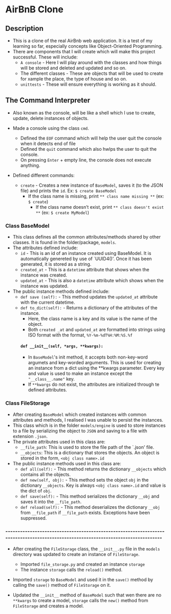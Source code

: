 # AirBnB Clone

## Description
- This is a clone of the real AirBnb web application. It is a test of my learning so far, especially concepts like Object-Oriented Programming.
- There are components that I will create which will make this project successful. These will include:
  - `A console` - Here I will play around with the classes and how things will be stored and deleted and updated and so on.
  - The different classes - These are objects that will be used to create for xample the place, the type of house and so on.
  - `unittests` - These will ensure everything is working as it should.

## The Command Interpreter
- Also known as the console, will be like a shell which I use to create, update, delete instances of objects.

- Made a console using the class `cmd`.
  - Defined the `EOF` command which will help the user quit the console when it detects end of file
  - Defined the `quit` command which also hwlps the user to quit the console.
  - On pressing `Enter` + empty line, the console does not execute anything.

- Defined different commands:
  - `create` - Creates a new instance of `BaseModel`, saves it (to the JSON file) and prints the `id`. Ex: `$ create BaseModel`
    - If the class name is missing, print `** class name missing **` (ex: `$ create`)
      - If the class name doesn’t exist, print `** class doesn't exist **` (ex: `$ create MyModel`)

### Class BaseModel
- This class defines all the common attributes/methods shared by other classes. It is found in the folder/package, `models`.
- The attributes defined include:
  - `id` - This is an id of an instance created using BaseModel. It is automatically genereted by use of `UUID4()'. Once it has been generated, it is stored as a string.
  - `created_at` - This is a `datetime` attribute that shows when the instance was created.
  - `updated_at` - This is also a `datetime` attribute which shows when the instance was updated.
- The public instance methods defined include:
  - `def save (self):` - This method updates the `updated_at` attribute with the current datetime.
  - `def to_dict(self):` - Returns a dictionary of the attributes of the instance.
    - Here, the class name is a key and its value is the name of the object.
    - Both `created _at` and `updated_at` are formatted into strings using ISO format with the format, `%Y-%m-%dT%H:%M:%S.%f`
    #### `def __init__(self, *args, **kwargs):`
    - In `BaseModel`'s init method, it accepts both non-key-word argumets and key-worded arguments. This is used for creating an instance from a dict using the **kwargs parameter. Every key and value is used to make an instance except the `"__class__.name"` key.
    - If `**kwargs` do not exist, the attributes are initialized through te defined attributes.

### Class FileStorage
- After creating `BaseModel` which created instances with common attributes and methods, I realised I was unable to persist the instances.
- This class which is in the folder `models/engine` is used to store instances to a file by serializing the object to `JSON` and saving to a file with extension `.json`.
- The private attributes used in this class are:
  - `__file_path`: This is used to store the file path of the `.json' file.
  - `__objects`: This is a dictionary that stores the objects. An object is stored in the form, `<obj class name>.id`
- The public instance methods used in this class are:
  - `def all(self):` - This method returns the dictionary `__objects` which contains all the objects.
  - `def new(self, obj):` - This method sets the object `obj` in the dictionary `__objects`. Key is always `<obj class name>.id` and value is the dict of `obj`.
  - `def save(self):` - This method serializes the dictionary `__obj` and saves it into the `__file_path`.
  - `def reload(self):` - This method deserializes the dictionary `__obj` from `__file_path` if `__file_path` exists. Exceptions have been suppressed.

### ---------------------------------------------------------------------------------------------------------------------------------

- After creating the `FileStorage` class, the `__init__.py` file in the `models` directory was updated to create an instance of `FileStorage`.
  - Imported `file_storage.py` and created an instance `storage`
  - The instance `storage` calls the `reload()` method.

- Imported `storage` to `BaseModel` and used it in the `save()` method by calling the `save()` method of `FileStorage` on it.
- Updated the `__init__` method of `BaseModel` such that wen there are no `**kwargs` to create a model, `storage` calls the `new()` method from `FileStorage` and creates a model.